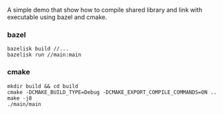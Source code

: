 A simple demo that show how to compile shared library and link with executable using bazel and cmake.

### bazel
```
bazelisk build //...
bazelisk run //main:main
```

### cmake
```
mkdir build && cd build
cmake -DCMAKE_BUILD_TYPE=Debug -DCMAKE_EXPORT_COMPILE_COMMANDS=ON ..
make -j8
./main/main
```

